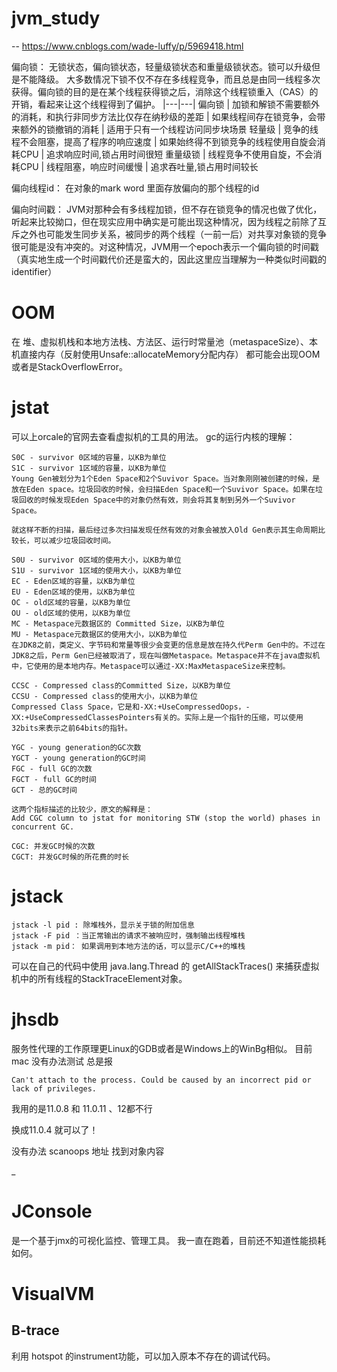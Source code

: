 # jvm_study

-- 
https://www.cnblogs.com/wade-luffy/p/5969418.html

偏向锁：
  无锁状态，偏向锁状态，轻量级锁状态和重量级锁状态。锁可以升级但是不能降级。
  大多数情况下锁不仅不存在多线程竞争，而且总是由同一线程多次获得。偏向锁的目的是在某个线程获得锁之后，消除这个线程锁重入（CAS）的开销，看起来让这个线程得到了偏护。
|---|---|
偏向锁	| 加锁和解锁不需要额外的消耗，和执行非同步方法比仅存在纳秒级的差距	| 如果线程间存在锁竞争，会带来额外的锁撤销的消耗	| 适用于只有一个线程访问同步块场景
轻量级 | 竞争的线程不会阻塞，提高了程序的响应速度 | 如果始终得不到锁竞争的线程使用自旋会消耗CPU | 追求响应时间,锁占用时间很短
重量级锁 | 线程竞争不使用自旋，不会消耗CPU	| 线程阻塞，响应时间缓慢	| 追求吞吐量,锁占用时间较长
  
偏向线程id：
  在对象的mark word 里面存放偏向的那个线程的id

偏向时间戳：
  JVM对那种会有多线程加锁，但不存在锁竞争的情况也做了优化，听起来比较拗口，但在现实应用中确实是可能出现这种情况，因为线程之前除了互斥之外也可能发生同步关系，被同步的两个线程（一前一后）对共享对象锁的竞争很可能是没有冲突的。对这种情况，JVM用一个epoch表示一个偏向锁的时间戳（真实地生成一个时间戳代价还是蛮大的，因此这里应当理解为一种类似时间戳的identifier）
  

# OOM
在 堆、虚拟机栈和本地方法栈、方法区、运行时常量池（metaspaceSize）、本机直接内存（反射使用Unsafe::allocateMemory分配内存） 都可能会出现OOM或者是StackOverflowError。

# jstat
可以上orcale的官网去查看虚拟机的工具的用法。
gc的运行内核的理解：
```
S0C - survivor 0区域的容量，以KB为单位
S1C - survivor 1区域的容量，以KB为单位
Young Gen被划分为1个Eden Space和2个Suvivor Space。当对象刚刚被创建的时候，是放在Eden space。垃圾回收的时候，会扫描Eden Space和一个Suvivor Space。如果在垃圾回收的时候发现Eden Space中的对象仍然有效，则会将其复制到另外一个Suvivor Space。

就这样不断的扫描，最后经过多次扫描发现任然有效的对象会被放入Old Gen表示其生命周期比较长，可以减少垃圾回收时间。

S0U - survivor 0区域的使用大小，以KB为单位
S1U - survivor 1区域的使用大小，以KB为单位
EC - Eden区域的容量，以KB为单位
EU - Eden区域的使用，以KB为单位
OC - old区域的容量，以KB为单位
OU - old区域的使用，以KB为单位
MC - Metaspace元数据区的 Committed Size，以KB为单位
MU - Metaspace元数据区的使用大小，以KB为单位
在JDK8之前，类定义、字节码和常量等很少会变更的信息是放在持久代Perm Gen中的。不过在JDK8之后，Perm Gen已经被取消了，现在叫做Metaspace。Metaspace并不在java虚拟机中，它使用的是本地内存。Metaspace可以通过-XX:MaxMetaspaceSize来控制。

CCSC - Compressed class的Committed Size，以KB为单位
CCSU - Compressed class的使用大小，以KB为单位
Compressed Class Space，它是和-XX:+UseCompressedOops，-XX:+UseCompressedClassesPointers有关的。实际上是一个指针的压缩，可以使用32bits来表示之前64bits的指针。

YGC - young generation的GC次数
YGCT - young generation的GC时间
FGC - full GC的次数
FGCT - full GC的时间
GCT - 总的GC时间

这两个指标描述的比较少，原文的解释是：
Add CGC column to jstat for monitoring STW (stop the world) phases in concurrent GC.

CGC: 并发GC时候的次数
CGCT: 并发GC时候的所花费的时长
```
# jstack
```
jstack -l pid : 除堆栈外，显示关于锁的附加信息
jstack -F pid ：当正常输出的请求不被响应时，强制输出线程堆栈
jstack -m pid： 如果调用到本地方法的话，可以显示C/C++的堆栈
```
可以在自己的代码中使用 java.lang.Thread 的 getAllStackTraces() 来捕获虚拟机中的所有线程的StackTraceElement对象。

# jhsdb
服务性代理的工作原理更Linux的GDB或者是Windows上的WinBg相似。
目前 mac 没有办法测试 总是报 
```
Can't attach to the process. Could be caused by an incorrect pid or lack of privileges.
```
我用的是11.0.8 和 11.0.11 、12都不行

换成11.0.4 就可以了！

没有办法 scanoops 地址 找到对象内容

_

# JConsole
是一个基于jmx的可视化监控、管理工具。
我一直在跑着，目前还不知道性能损耗如何。


# VisualVM
## B-trace 
利用 hotspot 的instrument功能，可以加入原本不存在的调试代码。
